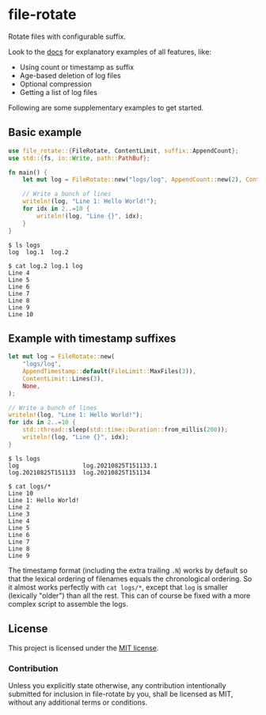 # file-rotate

Rotate files with configurable suffix.

Look to the [docs](https://docs.rs/file-rotate/latest/file_rotate/index.html) for explanatory examples of all features, like:
* Using count or timestamp as suffix
* Age-based deletion of log files
* Optional compression
* Getting a list of log files

Following are some supplementary examples to get started.

## Basic example

```rust
use file_rotate::{FileRotate, ContentLimit, suffix::AppendCount};
use std::{fs, io::Write, path::PathBuf};

fn main() {
    let mut log = FileRotate::new("logs/log", AppendCount::new(2), ContentLimit::Lines(3), None);

    // Write a bunch of lines
    writeln!(log, "Line 1: Hello World!");
    for idx in 2..=10 {
        writeln!(log, "Line {}", idx);
    }
}
```

```
$ ls logs
log  log.1  log.2

$ cat log.2 log.1 log
Line 4
Line 5
Line 6
Line 7
Line 8
Line 9
Line 10
```

## Example with timestamp suffixes

```rust
let mut log = FileRotate::new(
    "logs/log",
    AppendTimestamp::default(FileLimit::MaxFiles(3)),
    ContentLimit::Lines(3),
    None,
);

// Write a bunch of lines
writeln!(log, "Line 1: Hello World!");
for idx in 2..=10 {
    std::thread::sleep(std::time::Duration::from_millis(200));
    writeln!(log, "Line {}", idx);
}
```

```
$ ls logs
log                  log.20210825T151133.1
log.20210825T151133  log.20210825T151134

$ cat logs/*
Line 10
Line 1: Hello World!
Line 2
Line 3
Line 4
Line 5
Line 6
Line 7
Line 8
Line 9
```

The timestamp format (including the extra trailing `.N`) works by default so that the lexical ordering of filenames equals the chronological ordering.
So it almost works perfectly with `cat logs/*`, except that `log` is smaller (lexically "older") than all the rest. This can of course be fixed with a more complex script to assemble the logs.


## License

This project is licensed under the [MIT license].

[MIT license]: https://github.com/BourgondAries/file-rotate/blob/master/LICENSE

### Contribution

Unless you explicitly state otherwise, any contribution intentionally submitted
for inclusion in file-rotate by you, shall be licensed as MIT, without any additional
terms or conditions.

